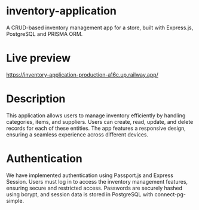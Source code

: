 # inventory-application
A CRUD-based inventory management app for a store, built with Express.js, PostgreSQL and PRISMA ORM.

# Live preview
https://inventory-application-production-a16c.up.railway.app/

# Description
This application allows users to manage inventory efficiently by handling categories, items, and suppliers. Users can create, read, update, and delete records for each of these entities. The app features a responsive design, ensuring a seamless experience across different devices.

# Authentication
We have implemented authentication using Passport.js and Express Session. Users must log in to access the inventory management features, ensuring secure and restricted access. Passwords are securely hashed using bcrypt, and session data is stored in PostgreSQL with connect-pg-simple.
